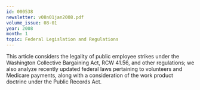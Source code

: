 ```yaml
---
id: 000538
newsletter: v08n01jan2008.pdf
volume_issue: 08-01
year: 2008
month: 1
topic: Federal Legislation and Regulations
---
```


This article considers the legality of public employee strikes under the Washington Collective Bargaining Act, RCW 41.56, and other regulations; we also analyze recently updated federal laws pertaining to volunteers and Medicare payments, along with a consideration of the work product doctrine under the Public Records Act.